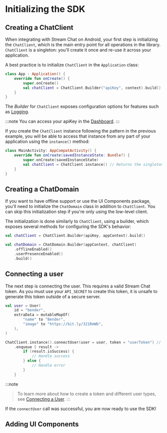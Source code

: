 # Initializing the SDK

## Creating a ChatClient

When integrating with Stream Chat on Android, your first step is initializing the `ChatClient`, which is the main entry point for all operations in the library. `ChatClient` is a singleton: you'll create it once and re-use it across your application.

A best practice is to initialize `ChatClient` in the `Application` class:

 ```kotlin
 class App : Application() {
     override fun onCreate() {
         super.onCreate()
         val chatClient = ChatClient.Builder("apiKey", context).build()
     }
 }
 ```

The _Builder_ for `ChatClient` exposes configuration options for features such as [Logging](./05-logging.md).

:::note
You can access your apiKey in the [Dashboard](https://getstream.io/dashboard).
:::

If you create the `ChatClient` instance following the pattern in the previous example, you will be able to access that instance from any part of your application using the `instance()` method:

```kotlin
class MainActivity: AppCompatActivity() {
    override fun onCreate(savedInstanceState: Bundle?) {
        super.onCreate(savedInstanceState)
        val chatClient = ChatClient.instance() // Returns the singleton instance of ChatClient
    }
}
```

## Creating a ChatDomain

If you want to have offline support or use the UI Components package, you'll need to initialize the `ChatDomain` class in addition to `ChatClient`. You can skip this initialization step if you're only using the low-level client.

The initialization is done similarly to `ChatClient`, using a builder, which exposes several methods for configuring the SDK's behavior:

```kotlin
val chatClient = ChatClient.Builder(apiKey, appContext).build()

val chatDomain = ChatDomain.Builder(appContext, chatClient)
    .offlineEnabled()
    .userPresenceEnabled()
    .build()
```

## Connecting a user

The next step is connecting the user. This requires a valid Stream Chat token. As you must use your `API_SECRET` to create this token, it is unsafe to generate this token outside of a secure server.

```kotlin
val user = User(
    id = "bender",
    extraData = mutableMapOf(
        "name" to "Bender",
        "image" to "https://bit.ly/321RmWb",
    ),
)

ChatClient.instance().connectUser(user = user, token = "userToken") // Replace with a real token
    .enqueue { result ->
        if (result.isSuccess) {
            // Handle success
        } else {
            // Handle error
        }
    }
```

:::note
> To learn more about how to create a token and different user types, see [Connecting a User](../02-client/01-users.md#connecting-a-user).
:::

If the `connectUser` call was successful, you are now ready to use the SDK!

## Adding UI Components

<!-- TODO add basic guide or link to tutorial or to 04-guides? --> 
